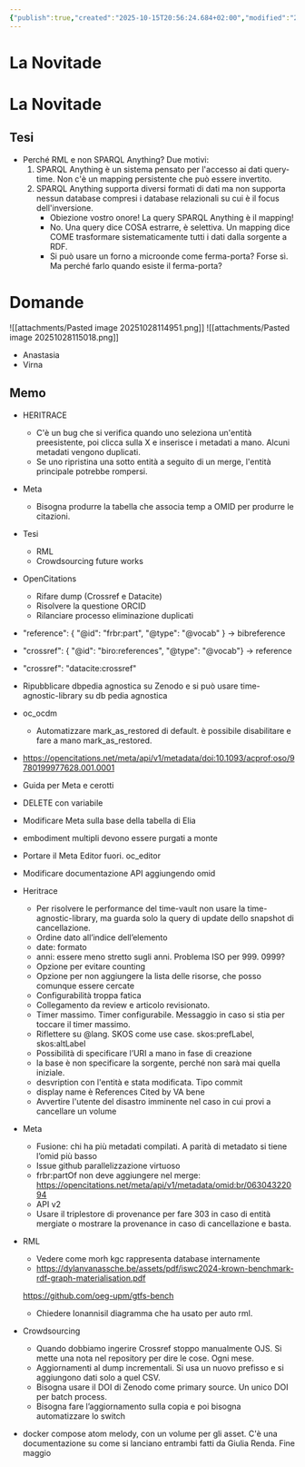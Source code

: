 ```yaml
---
{"publish":true,"created":"2025-10-15T20:56:24.684+02:00","modified":"2025-10-28T19:58:36.189+01:00","cssclasses":""}
---
```


# La Novitade

# La Novitade

## Tesi

- Perché RML e non SPARQL Anything? Due motivi:
	1. SPARQL Anything è un sistema pensato per l'accesso ai dati query-time. Non c'è un mapping persistente che può essere invertito. 
	2. SPARQL Anything supporta diversi formati di dati ma non supporta nessun database compresi i database relazionali su cui è il focus dell'inversione. 
		- Obiezione vostro onore! La query SPARQL Anything è il mapping! 
		- No. Una query dice COSA estrarre, è selettiva. Un mapping dice COME trasformare sistematicamente tutti i dati dalla sorgente a RDF.
		- Si può usare un forno a microonde come ferma-porta? Forse sì. Ma perché farlo quando esiste il ferma-porta?

# Domande

![[attachments/Pasted image 20251028114951.png]]
![[attachments/Pasted image 20251028115018.png]]
- Anastasia
- Virna


## Memo
- HERITRACE
	- C'è un bug che si verifica quando uno seleziona un'entità preesistente, poi clicca sulla X e inserisce i metadati a mano. Alcuni metadati vengono duplicati.
	- Se uno ripristina una sotto entità a seguito di un merge, l'entità principale potrebbe rompersi.
- Meta
	- Bisogna produrre la tabella che associa temp a OMID per produrre le citazioni.
- Tesi
	- RML
	- Crowdsourcing future works

- OpenCitations
	- Rifare dump (Crossref e Datacite)
	- Risolvere la questione ORCID
	- Rilanciare processo eliminazione duplicati

- "reference": { "@id": "frbr:part", "@type": "@vocab" } → bibreference
    
- "crossref": { "@id": "biro:references", "@type": "@vocab"} → reference
    
- "crossref": "datacite:crossref"
    
- Ripubblicare dbpedia agnostica su Zenodo e si può usare time-agnostic-library su db pedia agnostica
    
- oc_ocdm
    
    - Automatizzare mark_as_restored di default. è possibile disabilitare e fare a mano mark_as_restored.
- https://opencitations.net/meta/api/v1/metadata/doi:10.1093/acprof:oso/9780199977628.001.0001
    
- Guida per Meta e cerotti
    
- DELETE con variabile
    
- Modificare Meta sulla base della tabella di Elia
    
- embodiment multipli devono essere purgati a monte
    
- Portare il Meta Editor fuori. oc_editor
    
- Modificare documentazione API aggiungendo omid
        
- Heritrace
    - Per risolvere le performance del time-vault non usare la time-agnostic-library, ma guarda solo la query di update dello snapshot di cancellazione.
    - Ordine dato all’indice dell’elemento
    - date: formato
    - anni: essere meno stretto sugli anni. Problema ISO per 999. 0999?
    - Opzione per evitare counting
    - Opzione per non aggiungere la lista delle risorse, che posso comunque essere cercate
    - Configurabilità troppa fatica
    - Collegamento da review e articolo revisionato.
    - Timer massimo. Timer configurabile. Messaggio in caso si stia per toccare il timer massimo.
    - Riflettere su @lang. SKOS come use case. skos:prefLabel, skos:altLabel
    - Possibilità di specificare l’URI a mano in fase di creazione
	- la base è non specificare la sorgente, perché non sarà mai quella iniziale.
	- desvription con l'entità e stata modificata. Tipo commit
	- display name è References Cited by VA bene
	- Avvertire l'utente del disastro imminente nel caso in cui provi a cancellare un volume
- Meta
    - Fusione: chi ha più metadati compilati. A parità di metadato si tiene l’omid più basso
    - Issue github parallelizzazione virtuoso
    - frbr:partOf non deve aggiungere nel merge: https://opencitations.net/meta/api/v1/metadata/omid:br/06304322094
    - API v2
    - Usare il triplestore di provenance per fare 303 in caso di entità mergiate o mostrare la provenance in caso di cancellazione e basta.
- RML
    
    - Vedere come morh kgc rappresenta database internamente
    - https://dylanvanassche.be/assets/pdf/iswc2024-krown-benchmark-rdf-graph-materialisation.pdf
    
    https://github.com/oeg-upm/gtfs-bench
    - Chiedere Ionannisil diagramma che ha usato per auto rml.

- Crowdsourcing
    - Quando dobbiamo ingerire Crossref stoppo manualmente OJS. Si mette una nota nel repository per dire le cose. Ogni mese.
    - Aggiornamenti al dump incrementali. Si usa un nuovo prefisso e si aggiungono dati solo a quel CSV.
    - Bisogna usare il DOI di Zenodo come primary source. Un unico DOI per batch process.
    - Bisogna fare l’aggiornamento sulla copia e poi bisogna automatizzare lo switch
- docker compose atom melody, con un volume per gli asset. C'è una documentazione su come si lanciano entrambi fatti da Giulia Renda. Fine maggio